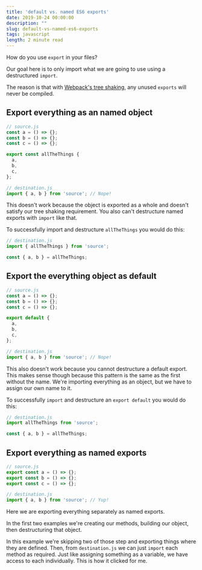 ```yaml
---
title: 'default vs. named ES6 exports'
date: 2019-10-24 00:00:00
description: ""
slug: default-vs-named-es6-exports
tags: javascript
length: 2 minute read
---
```


How do you use `export` in your files?

Our goal here is to only import what we are going to use using a destructured `import`.

The reason is that with [Webpack's tree shaking](https://webpack.js.org/guides/tree-shaking/), any unused `exports` will never be compiled.

## Export everything as an named object

``` javascript
// source.js
const a = () => {};
const b = () => {};
const c = () => {};

export const allTheThings {
  a,
  b,
  c,
};

// destination.js
import { a, b } from 'source'; // Nope!
```

This doesn't work because the object is exported as a whole and doesn't satisfy our tree shaking requirement. You also can't destructure named exports with `import` like that.

To successfully import and destructure `allTheThings` you would do this:

``` javascript
// destination.js
import { allTheThings } from 'source';

const { a, b } = allTheThings;
```

## Export the everything object as default

``` javascript
// source.js
const a = () => {};
const b = () => {};
const c = () => {};

export default {
  a,
  b,
  c,
};

// destination.js
import { a, b } from 'source'; // Nope!
```

This also doesn't work because you cannot destructure a default export. This makes sense though because this pattern is the same as the first without the name. We're importing everything as an object, but we have to assign our own name to it.

To successfully `import` and destructure an `export default` you would do this:

``` javascript
// destination.js
import allTheThings from 'source';

const { a, b } = allTheThings;
```

## Export everything as named exports

``` javascript
// source.js
export const a = () => {};
export const b = () => {};
export const c = () => {};

// destination.js
import { a, b } from 'source'; // Yup!
```

Here we are exporting everything separately as named exports.

In the first two examples we're creating our methods, building our object, then destructuring that object.

In this example we're skipping two of those step and exporting things where they are defined. Then, from `destination.js` we can just `import` each method as required. Just like assigning something as a variable, we have access to each individually. This is how it clicked for me.
